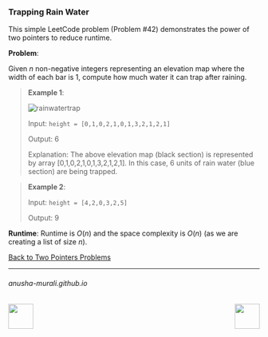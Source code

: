 ### Trapping Rain Water

This simple LeetCode problem (Problem #42) demonstrates the power of two pointers to reduce runtime.

**Problem**: 

Given $n$ non-negative integers representing an elevation map where the width of each bar is 1, 
compute how much water it can trap after raining.

> **Example 1**:
> 
> ![rainwatertrap](https://github.com/user-attachments/assets/fb41dc99-94ba-46f5-824d-2900cbd41bc8)
>
> Input: `height = [0,1,0,2,1,0,1,3,2,1,2,1]`
> 
> Output: 6
> 
> Explanation: The above elevation map (black section) is represented by array [0,1,0,2,1,0,1,3,2,1,2,1].
> In this case, 6 units of rain water (blue section) are being trapped.

> **Example 2**:
>
> Input: `height = [4,2,0,3,2,5]`
>
> Output: 9

**Runtime**: Runtime is $O(n)$ and the space complexity is $O(n)$ (as we are creating a list of size $n$).

[Back to Two Pointers Problems](./problems.md)

* * *
###### anusha-murali.github.io

<img src="https://github.com/anusha-murali/anusha-murali.github.io/assets/111596338/639243aa-2857-4595-a65a-7852762bb002" width="50" height="50" align="left">

[<img src="https://github.com/user-attachments/assets/989cfb30-4fb8-40f8-a812-8a054869aa32" width="50" height="50" align="right">](../index.md)

